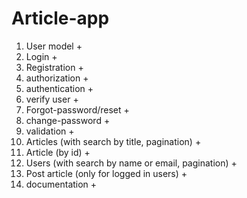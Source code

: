 # Article-app
1. User model +
2. Login  +
3. Registration +
4. authorization +
5. authentication +
6. verify user +
7. Forgot-password/reset +
8. change-password +
9. validation +
10. Articles (with search by title, pagination) +
11. Article (by id) +
12. Users (with search by name or email, pagination) +
13. Post article (only for logged in users) +
14. documentation +
